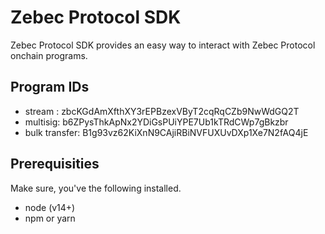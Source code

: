 # Zebec Protocol SDK
Zebec Protocol SDK provides an easy way to interact with Zebec Protocol onchain programs.

## Program IDs

- stream : zbcKGdAmXfthXY3rEPBzexVByT2cqRqCZb9NwWdGQ2T
- multisig: b6ZPysThkApNx2YDiGsPUiYPE7Ub1kTRdCWp7gBkzbr
- bulk transfer: B1g93vz62KiXnN9CAjiRBiNVFUXUvDXp1Xe7N2fAQ4jE

## Prerequisities

Make sure, you've the following installed.
- node (v14+)
- npm or yarn

<!---
## Install Packages

Install with npm

```
npm install --save @zebec-io/stream
```

```
npm install --save @zebec-io/multisig
```

Install with yarn

```
yarn add @zebec.io/stream
```
```
yarn add @zebec.io/multisig
```
--->
